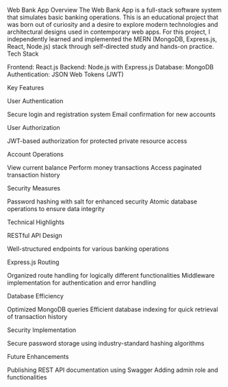 Web Bank App
Overview
The Web Bank App is a full-stack software system that simulates basic banking operations.
This is an educational project that was born out of curiosity and a desire to explore modern technologies and architectural designs used in contemporary web apps.
For this project, I independently learned and implemented the MERN (MongoDB, Express.js, React, Node.js) stack through self-directed study and hands-on practice.
Tech Stack

Frontend: React.js
Backend: Node.js with Express.js
Database: MongoDB
Authentication: JSON Web Tokens (JWT)

Key Features

User Authentication

Secure login and registration system
Email confirmation for new accounts


User Authorization

JWT-based authorization for protected private resource access


Account Operations

View current balance
Perform money transactions
Access paginated transaction history


Security Measures

Password hashing with salt for enhanced security
Atomic database operations to ensure data integrity



Technical Highlights

RESTful API Design

Well-structured endpoints for various banking operations


Express.js Routing

Organized route handling for logically different functionalities
Middleware implementation for authentication and error handling


Database Efficiency

Optimized MongoDB queries
Efficient database indexing for quick retrieval of transaction history


Security Implementation

Secure password storage using industry-standard hashing algorithms



Future Enhancements

Publishing REST API documentation using Swagger
Adding admin role and functionalities
